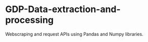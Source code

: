 # GDP-Data-extraction-and-processing
Webscraping and request APIs  using Pandas and Numpy libraries.
